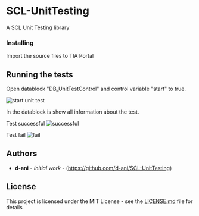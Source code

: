 # SCL-UnitTesting

A SCL Unit Testing library


### Installing

Import the source files to TIA Portal


## Running the tests

Open datablock "DB_UnitTestControl" and control variable "start" to true.

![start unit test](https://github.com/d-ani/SCL-UnitTesting/documentation/start.png)


In the datablock is show all information about the test.

Test successful
![successful](https://github.com/d-ani/SCL-UnitTesting/documentation/successful.png)

Test fail
![fail](https://github.com/d-ani/SCL-UnitTesting/documentation/fail.png)

## Authors

* **d-ani** - *Initial work* - (https://github.com/d-ani/SCL-UnitTesting)


## License

This project is licensed under the MIT License - see the [LICENSE.md](LICENSE.md) file for details

